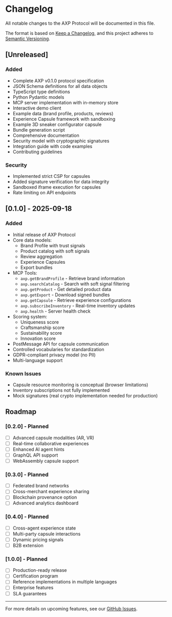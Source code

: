 # Changelog

All notable changes to the AXP Protocol will be documented in this file.

The format is based on [Keep a Changelog](https://keepachangelog.com/en/1.1.0/),
and this project adheres to [Semantic Versioning](https://semver.org/spec/v2.0.0.html).

## [Unreleased]

### Added
- Complete AXP v0.1.0 protocol specification
- JSON Schema definitions for all data objects
- TypeScript type definitions
- Python Pydantic models
- MCP server implementation with in-memory store
- Interactive demo client
- Example data (brand profile, products, reviews)
- Experience Capsule framework with sandboxing
- Example 3D sneaker configurator capsule
- Bundle generation script
- Comprehensive documentation
- Security model with cryptographic signatures
- Integration guide with code examples
- Contributing guidelines

### Security
- Implemented strict CSP for capsules
- Added signature verification for data integrity
- Sandboxed iframe execution for capsules
- Rate limiting on API endpoints

## [0.1.0] - 2025-09-18

### Added
- Initial release of AXP Protocol
- Core data models:
  - Brand Profile with trust signals
  - Product catalog with soft signals
  - Review aggregation
  - Experience Capsules
  - Export bundles
- MCP Tools:
  - `axp.getBrandProfile` - Retrieve brand information
  - `axp.searchCatalog` - Search with soft signal filtering  
  - `axp.getProduct` - Get detailed product data
  - `axp.getExport` - Download signed bundles
  - `axp.getCapsule` - Retrieve experience configurations
  - `axp.subscribeInventory` - Real-time inventory updates
  - `axp.health` - Server health check
- Scoring system:
  - Uniqueness score
  - Craftsmanship score
  - Sustainability score
  - Innovation score
- PostMessage API for capsule communication
- Controlled vocabularies for standardization
- GDPR-compliant privacy model (no PII)
- Multi-language support

### Known Issues
- Capsule resource monitoring is conceptual (browser limitations)
- Inventory subscriptions not fully implemented
- Mock signatures (real crypto implementation needed for production)

## Roadmap

### [0.2.0] - Planned
- [ ] Advanced capsule modalities (AR, VR)
- [ ] Real-time collaborative experiences
- [ ] Enhanced AI agent hints
- [ ] GraphQL API support
- [ ] WebAssembly capsule support

### [0.3.0] - Planned
- [ ] Federated brand networks
- [ ] Cross-merchant experience sharing
- [ ] Blockchain provenance option
- [ ] Advanced analytics dashboard

### [0.4.0] - Planned
- [ ] Cross-agent experience state
- [ ] Multi-party capsule interactions
- [ ] Dynamic pricing signals
- [ ] B2B extension

### [1.0.0] - Planned
- [ ] Production-ready release
- [ ] Certification program
- [ ] Reference implementations in multiple languages
- [ ] Enterprise features
- [ ] SLA guarantees

---

For more details on upcoming features, see our [GitHub Issues](https://github.com/agentic-commerce/axp-protocol/issues).
